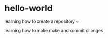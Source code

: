 # hello-world
learning how to create a repository ~

learning how to make make and commit changes  

